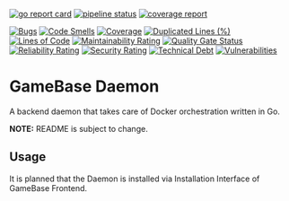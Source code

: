 [![go report card](https://goreportcard.com/badge/gitlab.tandashi.de/GameBase/gamebase-backend)](https://goreportcard.com/report/gitlab.tandashi.de/GameBase/gamebase-backend)
[![pipeline status](https://gitlab.tandashi.de/GameBase/gamebase-backend/badges/master/pipeline.svg)](https://gitlab.tandashi.de/GameBase/gamebase-backend/commits/master)
[![coverage report](https://gitlab.tandashi.de/GameBase/gamebase-backend/badges/master/coverage.svg)](https://gitlab.tandashi.de/GameBase/gamebase-backend/-/commits/master)

[![Bugs](https://sonarqube.gahr.dev/api/project_badges/measure?project=gamebase-daemon&metric=bugs)](https://sonarqube.gahr.dev/dashboard?id=gamebase-daemon)
[![Code Smells](https://sonarqube.gahr.dev/api/project_badges/measure?project=gamebase-daemon&metric=code_smells)](https://sonarqube.gahr.dev/dashboard?id=gamebase-daemon)
[![Coverage](https://sonarqube.gahr.dev/api/project_badges/measure?project=gamebase-daemon&metric=coverage)](https://sonarqube.gahr.dev/dashboard?id=gamebase-daemon)
[![Duplicated Lines (%)](https://sonarqube.gahr.dev/api/project_badges/measure?project=gamebase-daemon&metric=duplicated_lines_density)](https://sonarqube.gahr.dev/dashboard?id=gamebase-daemon)
[![Lines of Code](https://sonarqube.gahr.dev/api/project_badges/measure?project=gamebase-daemon&metric=ncloc)](https://sonarqube.gahr.dev/dashboard?id=gamebase-daemon)
[![Maintainability Rating](https://sonarqube.gahr.dev/api/project_badges/measure?project=gamebase-daemon&metric=sqale_rating)](https://sonarqube.gahr.dev/dashboard?id=gamebase-daemon)
[![Quality Gate Status](https://sonarqube.gahr.dev/api/project_badges/measure?project=gamebase-daemon&metric=alert_status)](https://sonarqube.gahr.dev/dashboard?id=gamebase-daemon)
[![Reliability Rating](https://sonarqube.gahr.dev/api/project_badges/measure?project=gamebase-daemon&metric=reliability_rating)](https://sonarqube.gahr.dev/dashboard?id=gamebase-daemon)
[![Security Rating](https://sonarqube.gahr.dev/api/project_badges/measure?project=gamebase-daemon&metric=security_rating)](https://sonarqube.gahr.dev/dashboard?id=gamebase-daemon)
[![Technical Debt](https://sonarqube.gahr.dev/api/project_badges/measure?project=gamebase-daemon&metric=sqale_index)](https://sonarqube.gahr.dev/dashboard?id=gamebase-daemon)
[![Vulnerabilities](https://sonarqube.gahr.dev/api/project_badges/measure?project=gamebase-daemon&metric=vulnerabilities)](https://sonarqube.gahr.dev/dashboard?id=gamebase-daemon)

# GameBase Daemon
A backend daemon that takes care of Docker orchestration written in Go.

**NOTE:** README is subject to change.

## Usage
It is planned that the Daemon is installed via Installation Interface of GameBase Frontend.

